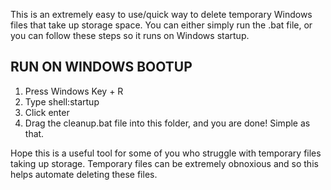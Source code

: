 This is an extremely easy to use/quick way to delete temporary Windows files that take up storage space.
You can either simply run the .bat file, or you can follow these steps so it runs on Windows startup.


RUN ON WINDOWS BOOTUP
---------------------------------
1. Press Windows Key + R
2. Type shell:startup
3. Click enter
4. Drag the cleanup.bat file into this folder, and you are done! Simple as that.


Hope this is a useful tool for some of you who struggle with temporary files taking up storage.
Temporary files can be extremely obnoxious and so this helps automate deleting these files.